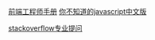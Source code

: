 [前端工程师手册](https://leohxj.gitbooks.io/front-end-database/content/html-and-css-basic/index.html)
[你不知道的javascript中文版](https://github.com/liuxiaoli2world/You-Dont-Know-JS/tree/1ed-zh-CN)

[stackoverflow专业提问](https://stackoverflow.com/)